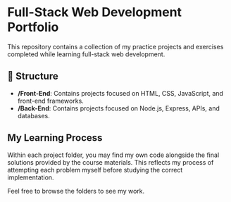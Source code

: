# Full-Stack Web Development Portfolio

This repository contains a collection of my practice projects and exercises completed while learning full-stack web development.

## 📁 Structure

* **/Front-End**: Contains projects focused on HTML, CSS, JavaScript, and front-end frameworks.
* **/Back-End**: Contains projects focused on Node.js, Express, APIs, and databases.

## My Learning Process

Within each project folder, you may find my own code alongside the final solutions provided by the course materials. This reflects my process of attempting each problem myself before studying the correct implementation.

Feel free to browse the folders to see my work.
